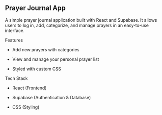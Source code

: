 ## Prayer Journal App

A simple prayer journal application built with React and Supabase.
It allows users to log in, add, categorize, and manage prayers in an easy-to-use interface.

Features

- Add new prayers with categories

- View and manage your personal prayer list

- Styled with custom CSS

Tech Stack

- React (Frontend)

- Supabase (Authentication & Database)

- CSS (Styling)
